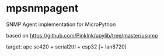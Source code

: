 # mpsnmpagent
SNMP Agent implementation for MicroPython

based on https://github.com/PinkInk/upylib/tree/master/usnmp

target: apc sc420 + serial2ttl + esp32 [+  lan8720]


